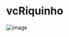 # vcRiquinho
![image](https://github.com/user-attachments/assets/9a82711f-c0a4-4ef7-91e5-a0a796853a6b)
